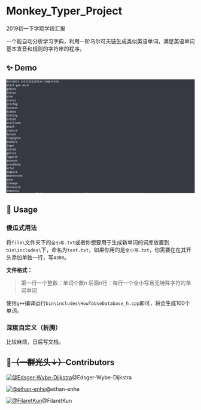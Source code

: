 # Monkey_Typer_Project

2019初一下学期学段汇报

一个能自动分析学习字典，利用一阶马尔可夫链生成类似英语单词，满足英语单词基本发音和规则的字符串的程序。

## ✨ Demo

![](//raw.githubusercontent.com/bdfzoier/Monkey_Type/master/img/demo.jpg)

## 🚀 Usage

### 傻瓜式用法

将`file\`文件夹下的`全小写.txt`或者你想要用于生成新单词的词库放置到`bin\includes\`下，命名为`test.txt`，如果你用的是`全小写.txt`，你需要在在其开头添加单独一行，写`4308`。

**文件格式：**

> 第一行一个整数：单词个数n
> 后面n行：每行一个全小写且无特殊字符的单词单词

使用`g++`编译运行`bin\includes\HowToUseDatabase_h.cpp`即可，将会生成100个单词。

### 深度自定义（折腾）

比较麻烦，日后写文档。

## 👴~~（一群光头↓）~~Contributors

[![@Edsger-Wybe-Dijkstra](https://avatars1.githubusercontent.com/u/40728083?s=60&v=4)](https://github.com/Edsger-Wybe-Dijkstra)@Edsger-Wybe-Dijkstra

[![@ethan-enhe](https://avatars0.githubusercontent.com/u/32587510?s=60&v=4)](https://github.com/ethan-enhe)@ethan-enhe

[![@FilaretKun](https://avatars3.githubusercontent.com/u/43267021?s=60&v=4)](https://github.com/FilaretKun)@FilaretKun